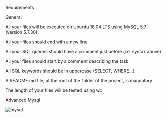 Requirements

General

All your files will be executed on Ubuntu 18.04 LTS using MySQL 5.7 (version 5.7.30)

All your files should end with a new line

All your SQL queries should have a comment just before (i.e. syntax above)

All your files should start by a comment describing the task

All SQL keywords should be in uppercase (SELECT, WHERE…)

A README.md file, at the root of the folder of the project, is mandatory

The length of your files will be tested using wc



Advanced Mysql

![mysql](https://github.com/michaelabiaw/alx-backend-storage/assets/83102581/0eca0882-1760-4bd0-9dd2-b9ddc93d2708)
